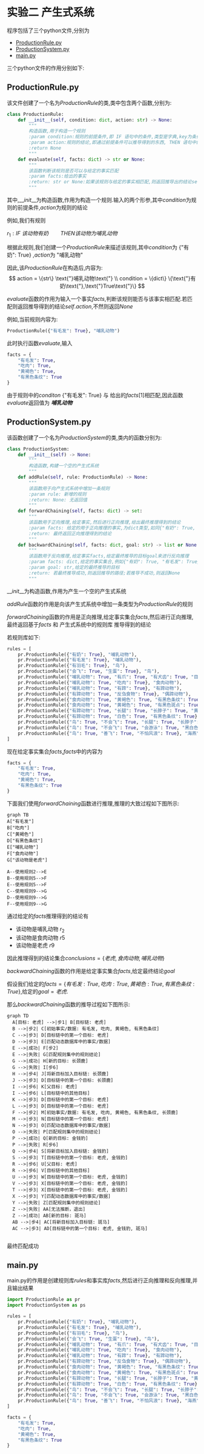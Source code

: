 # 实验二 产生式系统

程序包括了三个python文件,分别为

+ [ProductionRule.py](ProductionRule.py)
+ [ProductionSystem.py](ProductionSystem.py)
+ [main.py](main.py)

三个python文件的作用分别如下:

## ProductionRule.py

该文件创建了一个名为$ProductionRule$的类,类中包含两个函数,分别为:

```python
class ProductionRule:
    def __init__(self, condition: dict, action: str) -> None:
        """
        构造函数,用于构造一个规则
        :param condition:规则的前提条件,即 IF 语句中的条件,类型是字典,key为条件,value为条件的真假
        :param action:规则的结论,即通过前提条件可以推导得到的东西, THEN 语句中的内容
        :return None
        """
    def evaluate(self, facts: dict) -> str or None:
        """
        该函数判断该规则是否可以与给定的事实匹配
        :param facts:给出的事实
        :return: str or None:如果该规则与给定的事实相匹配,则返回推导出的结论self.action,不然返回None
        """
```

其中,$\_\_init\_\_$为构造函数,作用为构造一个规则.输入的两个形参,其中$condition$为规则的前提条件,$action$为规则的结论

例如,我们有规则

$r_1 : IF\ 该动物有奶\qquad THEN 该动物为哺乳动物$

根据此规则,我们创建一个$ProductionRule$来描述该规则,其中$condition$为 {"有奶": True} ,$action$为 "哺乳动物"

因此,该$ProductionRule$在构造后,内容为:
$$
action = \{str\} \text{"}哺乳动物\text{"} \\
condition = \{dict\} \{\text{"}有奶\text{"},\text{"}True\text{"}\}
$$


$evaluate$函数的作用为输入一个事实$facts$,判断该规则能否与该事实相匹配.若匹配则返回推导得到的结论$self.action$,不然则返回$None$

例如,当前规则内容为:

```python
ProductionRule({"有毛发": True}, "哺乳动物")
```

此时执行函数$evaluate$,输入

```python
facts = {
    "有毛发": True,
    "吃肉": True,
    "黄褐色": True,
    "有黑色条纹": True
}
```

由于规则中的$conditon$ {"有毛发": True} 与 给出的$facts[1]$相匹配,因此函数$evaluate$返回值为 **$哺乳动物$**



## ProductionSystem.py

该函数创建了一个名为$ProductionSystem$的类,类内的函数分别为:

```py
class ProductionSystem:
    def __init__(self) -> None:
        """
        构造函数,构建一个空的产生式系统
        """
    def addRule(self, rule: ProductionRule) -> None:
        """
        该函数用于向产生式系统中增加一条规则
        :param rule: 新增的规则
        :return: None: 无返回值
        """
    def forwardChaining(self, facts: dict) -> set:
        """
        该函数用于正向推理,给定事实,然后进行正向推理,给出最终推理得到的结论
        :param facts: 给定的用于正向推理的事实,为dict类型,如同{"有奶": True, "有毛发": True},key为条件,value为真伪性
        :return: 最终返回正向推理得到的结论
        """
    def backwardChaining(self, facts: dict, goal: str) -> list or None:
        """
        该函数用于反向推理,给定事实facts,给定最终推导的目标goal来进行反向推理
        :param facts: dict,给定的事实集合,例如{"有奶": True, "有毛发": True},key为条件,value为该条件的真伪
        :param goal: str,给定的最终推导的目标
        :return: 若最终推导成功,则返回推导的路径;若推导不成功,则返回None
        """
```

$\_\_init\_\_$为构造函数,作用为产生一个空的产生式系统



$addRule$函数的作用是向该产生式系统中增加一条类型为$ProductionRule$的规则



$forwardChaining$函数的作用是正向推理,给定事实集合$facts$,然后进行正向推理,最终返回基于$facts$ 和 产生式系统中的规则库 推导得到的结论

若规则库如下:

```python
rules = [
    pr.ProductionRule({"有奶": True}, "哺乳动物"),
    pr.ProductionRule({"有毛发": True}, "哺乳动物"),
    pr.ProductionRule({"有羽毛": True}, "鸟"),
    pr.ProductionRule({"会飞": True, "生蛋": True}, "鸟"),
    pr.ProductionRule({"哺乳动物": True, "有爪": True, "有犬齿": True, "目盯前方": True}, "食肉动物"),
    pr.ProductionRule({"哺乳动物": True, "吃肉": True}, "食肉动物"),
    pr.ProductionRule({"哺乳动物": True, "有蹄": True}, "有蹄动物"),
    pr.ProductionRule({"有蹄动物": True, "反刍食物": True}, "偶蹄动物"),
    pr.ProductionRule({"食肉动物": True, "黄褐色": True, "有黑色条纹": True}, "老虎"),
    pr.ProductionRule({"食肉动物": True, "黄褐色": True, "有黑色斑点": True}, "金钱豹"),
    pr.ProductionRule({"有蹄动物": True, "长腿": True, "长脖子": True, "黄褐色": True, "有暗斑点": True}, "长颈鹿"),
    pr.ProductionRule({"有蹄动物": True, "白色": True, "有黑色条纹": True}, "斑马"),
    pr.ProductionRule({"鸟": True, "不会飞": True, "长腿": True, "长脖子": True, "黑白色": True}, "驼鸟"),
    pr.ProductionRule({"鸟": True, "不会飞": True, "会游泳": True, "黑白色": True}, "企鹅"),
    pr.ProductionRule({"鸟": True, "善飞": True, "不怕风浪": True}, "海燕"),
]
```

现在给定事实集合$facts$,$facts$中的内容为

```python
facts = {
    "有毛发": True,
    "吃肉": True,
    "黄褐色": True,
    "有黑色条纹": True
}
```

下面我们使用$forwardChaining$函数进行推理,推理的大致过程如下图所示:

```mermaid
graph TB
A["有毛发"]
B["吃肉"]
C["黄褐色"]
D["有黑色条纹"]
E["哺乳动物"]
F["食肉动物"]
G["该动物是老虎"]

A--使用规则2-->E
B--使用规则5-->F
E--使用规则5-->F
C--使用规则9-->G
D--使用规则9-->G
F--使用规则9-->G
```



通过给定的$facts$推理得到的结论有

+ 该动物是哺乳动物 $r_2$
+ 该动物是食肉动物 $r5$
+ 该动物是老虎 $r9$

因此推理得到的结论集合$conclusions = \{老虎, 食肉动物, 哺乳动物\}$



$backwardChaining$函数的作用是给定事实集合$facts$,给定最终结论$goal$

假设我们给定的$facts = \{有毛发: True,吃肉: True,黄褐色: True, 有黑色条纹: True\}$,给定的$goal = 老虎$.

那么$backwardChaining$函数的推导过程如下图所示:

```mermaid
graph TD
  A[目标: 老虎] -->|步1| B[目标链: 老虎]
  B -->|步2| C[初始事实/数据: 有毛发, 吃肉, 黄褐色, 有黑色条纹]
  C -->|步3| D[目标链中的第一个目标: 老虎]
  D -->|步3| E[匹配动态数据库中的事实/数据]
  E -->|成功| F[步2]
  E -->|失败| G[匹配规则集中的规则结论]
  G -->|成功| H[新的目标: 长颈鹿]
  G -->|失败| I[步6]
  H -->|步4| J[将新目标加入目标链: 长颈鹿]
  J -->|步3| D[目标链中的第一个目标: 长颈鹿]
  I -->|步6| K[父目标: 老虎]
  I -->|步6| L[目标链中的其他目标]
  K -->|步3| D[目标链中的第一个目标: 老虎]
  L -->|步3| D[目标链中的第一个目标: 老虎]
  F -->|步2| M[初始事实/数据: 有毛发, 吃肉, 黄褐色, 有黑色条纹, 长颈鹿]
  M -->|步3| N[目标链中的第一个目标: 老虎]
  N -->|步3| O[匹配动态数据库中的事实/数据]
  O -->|失败| P[匹配规则集中的规则结论]
  P -->|成功| Q[新的目标: 金钱豹]
  P -->|失败| R[步6]
  Q -->|步4| S[将新目标加入目标链: 金钱豹]
  S -->|步3| T[目标链中的第一个目标: 老虎, 金钱豹]
  R -->|步6| U[父目标: 老虎]
  R -->|步6| V[目标链中的其他目标]
  U -->|步3| W[目标链中的第一个目标: 老虎, 金钱豹]
  V -->|步3| X[目标链中的第一个目标: 老虎, 金钱豹]
  T -->|步3| X[目标链中的第一个目标: 老虎, 金钱豹]
  X -->|步3| Y[匹配动态数据库中的事实/数据]
  Y -->|失败| Z[匹配规则集中的规则结论]
  Z -->|失败| AA[无法推断，退出]
  Z -->|成功| AB[新的目标: 斑马]
  AB -->|步4| AC[将新目标加入目标链: 斑马]
  AC -->|步3| AD[目标链中的第一个目标: 老虎, 金钱豹, 斑马]


```

最终匹配成功

## main.py

main.py的作用是创建规则库$rules$和事实库$facts$,然后进行正向推理和反向推理,并且输出结果

```python
import ProductionRule as pr
import ProductionSystem as ps

rules = [
    pr.ProductionRule({"有奶": True}, "哺乳动物"),
    pr.ProductionRule({"有毛发": True}, "哺乳动物"),
    pr.ProductionRule({"有羽毛": True}, "鸟"),
    pr.ProductionRule({"会飞": True, "生蛋": True}, "鸟"),
    pr.ProductionRule({"哺乳动物": True, "有爪": True, "有犬齿": True, "目盯前方": True}, "食肉动物"),
    pr.ProductionRule({"哺乳动物": True, "吃肉": True}, "食肉动物"),
    pr.ProductionRule({"哺乳动物": True, "有蹄": True}, "有蹄动物"),
    pr.ProductionRule({"有蹄动物": True, "反刍食物": True}, "偶蹄动物"),
    pr.ProductionRule({"食肉动物": True, "黄褐色": True, "有黑色条纹": True}, "老虎"),
    pr.ProductionRule({"食肉动物": True, "黄褐色": True, "有黑色斑点": True}, "金钱豹"),
    pr.ProductionRule({"有蹄动物": True, "长腿": True, "长脖子": True, "黄褐色": True, "有暗斑点": True}, "长颈鹿"),
    pr.ProductionRule({"有蹄动物": True, "白色": True, "有黑色条纹": True}, "斑马"),
    pr.ProductionRule({"鸟": True, "不会飞": True, "长腿": True, "长脖子": True, "黑白色": True}, "驼鸟"),
    pr.ProductionRule({"鸟": True, "不会飞": True, "会游泳": True, "黑白色": True}, "企鹅"),
    pr.ProductionRule({"鸟": True, "善飞": True, "不怕风浪": True}, "海燕"),
]

facts = {
    "有毛发": True,
    "吃肉": True,
    "黄褐色": True,
    "有黑色条纹": True
}
```

